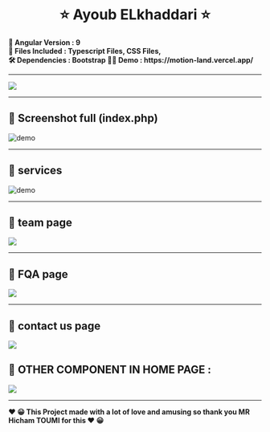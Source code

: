   

<h1 align="center" >   ⭐    Ayoub ELkhaddari   ⭐</h1>
<p align="center"> 
  </p>

<p>
<b align="center" >📝 Angular  Version	:  9 </b> </BR>
<b align="center" >📌  Files Included : 	Typescript Files, CSS Files,  </b></BR>
<b align="center" > 🛠  Dependencies :  Bootstrap </b>
<b align="center" > 👨‍💻  Demo  :  https://motion-land.vercel.app/ </b>
</p>

 ---  
  <img align="center" src="https://i.imgur.com/txJrv72.png" />
  
 ---  

##  🚀 Screenshot full (index.php)  
  <img align="center" src="https://i.imgur.com/FfVSAfx.png" alt="demo" />
  
 ---
  
## 🚀 services
<img  align="center" src="https://i.imgur.com/uuLQtkf.png" alt="demo"/>

 ---

## 🚀 team page
     
  <img  align="center" src="https://i.imgur.com/WTpkwv6.png"/>
  
 ---
 
## 🚀 FQA page
     
  <img  align="center" src="https://i.imgur.com/gAQX3pu.png"/>
  
 ---

## 🚀 contact us page 
     
<img  align="center" src="https://i.imgur.com/b1UUHfQ.png"/>
  
 ## 🚀 OTHER COMPONENT IN HOME PAGE  : 
     
<img  align="center" src="https://i.imgur.com/OFDsNkP.png"/>
  
---
<p>
<b align="center" > ❤️  😀 This Project made with a lot of love and amusing so thank you MR Hicham TOUMI for this   ❤️  😀 </b> </p>
